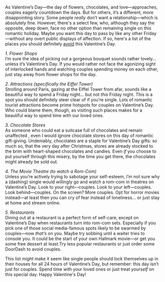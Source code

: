 As Valentine’s Day—the day of  flowers, chocolates, and love—approaches, couples eagerly countdown the days. But for others, it’s a different, more disappointing story. Some people *really* don’t want a relationship—which is absolutely fine. However, there's a select few, who, although they say the opposite, deep down, face no other option than remaining single on this romantic holiday. Maybe you want this day to pass by like any other Friday—without any overt public displays of affection. If so, here's a list of the places you should definitely <u>avoid</u> this Valentine’s Day.  
  
  
*1.&nbsp;Flower Shops*  
I’m sure the idea of picking out a gorgeous bouquet sounds rather lovely… unless it’s Valentine’s Day. If you would rather not face the agonizing sight of interlocked hands and watching couples spending money on each other, just stay away from flower shops for the day.  
  
  
*2.&nbsp;Attractions (specifically the Eiffel Tower)*  
Strolling around Paris, gazing at the Eiffel Tower from afar, sounds like a beautiful way to spend a Friday night… but not *this* Friday night. This is a spot you should definitely steer clear of if you’re single. Lots of romantic tourist attractions become prime hotspots for couples on Valentine’s Day. Who could blame them, though, as visiting such places makes for a beautiful way to spend time with our loved ones.  
  
  
*3.&nbsp;Chocolate Stores*  
As someone who could eat a suitcase full of chocolates and remain unaffected , even I would ignore chocolate stores on this day of romantic gift-giving. Undeniably, chocolates are a staple for Valentine’s Day gifts: so much so, that the very day after Christmas, stores are already stocked to the brim with heart-shaped chocolates and candies. Even *if* you choose to put yourself through this misery, by the time you get there, the chocolates might already be sold out.  
  
  
*4.&nbsp;The Movie Theatre (to watch a Rom-Com)*   
Unless you’re actively trying to sabotage your self-esteem, I’m not sure why a (dashing) single would willingly go and watch a rom-com in theatres on Valentine’s Day. Look to your right—couples. Look to your left—couples. Look behind—couples. On the screen? More couples. Opt for horror movies instead—at least then you can cry of fear instead of loneliness… or just stay at home and stream online.  
  
  
*5.&nbsp;Restaurants*  
Dining out at a restaurant is a perfect form of self-care, except on Valentine’s Day when restaurants turn into rom-com sets. Especially if you pick one of those social media-famous spots likely to be swarmed by couples—now *that’s* on you. Maybe try sobbing until a waiter tries to console you. It could be the start of your own Hallmark movie—or get you some free dessert at least.Try less popular restaurants or just order some DoorDash to avoid couples.    
  
  
This list *might* make it seem like single people should lock themselves up in their houses for all 24 hours of Valentine’s Day, but remember: this day isn’t just for couples. Spend time with your loved ones or just treat *yourself* on this special day. Happy Valentine's Day!



